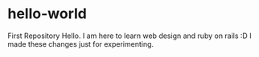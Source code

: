 # hello-world
First Repository
Hello. I am here to learn web design and ruby on rails :D
I made these changes just for experimenting.

